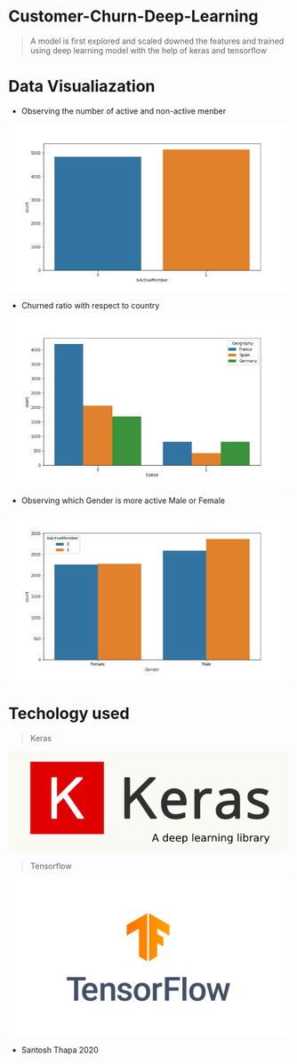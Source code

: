 # Customer-Churn-Deep-Learning
> A model is first explored and scaled downed the features and trained using deep learning model with the help of keras and tensorflow
# Data Visualiazation
* Observing the number of active and non-active menber

<img src="isactive.png/">

* Churned ratio with respect to country

<img src="exitedvsgeography.png/">

* Observing which Gender is more active Male or Female

<img src="gendervsisactive.png/">

# Techology used

> Keras
<img src="keras.jpeg/">

> Tensorflow
<img src="tensorflow.png/">

* Santosh Thapa 2020


